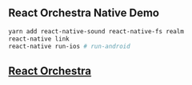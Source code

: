 ## React Orchestra Native Demo

```bash
yarn add react-native-sound react-native-fs realm
react-native link
react-native run-ios # run-android
```

## [React Orchestra](https://github.com/RakanNimer/react-orchestra)
